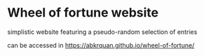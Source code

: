 # Wheel of fortune website

simplistic website featuring a pseudo-random selection of entries

can be accessed in https://abkrquan.github.io/wheel-of-fortune/
